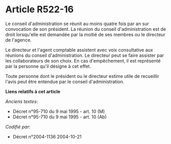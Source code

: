 # Article R522-16

Le conseil d'administration se réunit au moins quatre fois par an sur convocation de son président. La réunion du conseil
d'administration est de droit lorsqu'elle est demandée par la moitié de ses membres ou le directeur de l'agence.

Le directeur et l'agent comptable assistent avec voix consultative aux réunions du conseil d'administration. Le directeur
peut se faire assister par les collaborateurs de son choix. En cas d'empêchement, il est représenté par la personne qu'il
désigne à cet effet.

Toute personne dont le président ou le directeur estime utile de recueillir l'avis peut être entendue par le conseil
d'administration.

**Liens relatifs à cet article**

_Anciens textes_:

  - Décret n°95-710 du 9 mai 1995 - art. 10 (M)
  - Décret n°95-710 du 9 mai 1995 - art. 10 (Ab)

_Codifié par_:

  - Décret n°2004-1136 2004-10-21
